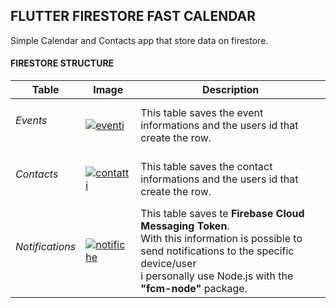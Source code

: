 

<h2>FLUTTER FIRESTORE FAST CALENDAR</h2>
Simple Calendar and Contacts app that store data on firestore.
<br>
<h4>FIRESTORE STRUCTURE</h4>

| Table| Image| Description|
| ---    | ---       | ---       |
| <h6>Events</h6>|    <a href="https://ibb.co/SmrJ98S"><img src="https://i.ibb.co/SmrJ98S/eventi.png" alt="eventi" border="0"></a>       | This table saves the event informations   and the users id that create the row.|
| <h6>Contacts</h6>|   <a href="https://ibb.co/L9RHqb6"><img src="https://i.ibb.co/L9RHqb6/contatti.png" alt="contatti" border="0">      |This table saves the contact informations   and the users id that create the row.|
| <h6>Notifications</h6>       |  <a href="https://ibb.co/t4hGZ64"><img src="https://i.ibb.co/t4hGZ64/notifiche.png" alt="notifiche" border="0"></a>       |This table saves te <b>Firebase Cloud Messaging Token</b>.<br> With this information is possible to send notifications to the specific device/user <br> i personally use Node.js with the <b>"fcm-node"</b> package. |



 
 
